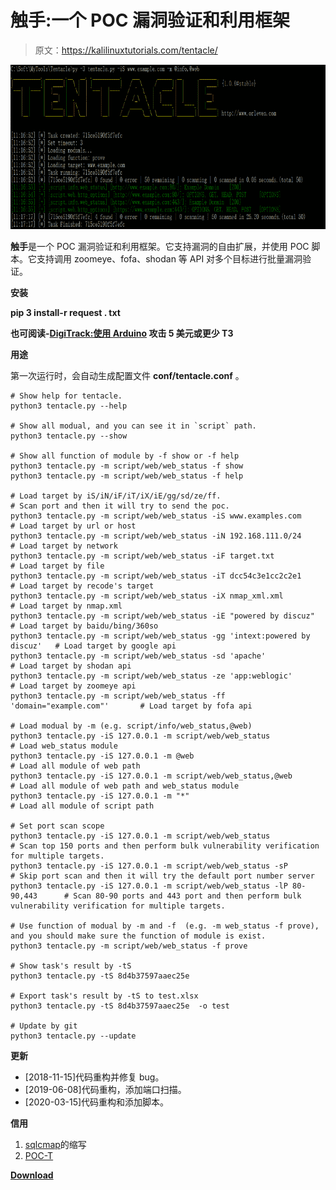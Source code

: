 # 触手:一个 POC 漏洞验证和利用框架

> 原文：<https://kalilinuxtutorials.com/tentacle/>

[![Tentacle : A POC Vulnerability Verification & Exploit Framework](img//045801b0d6fed3c2d170821090bf7556.png "Tentacle : A POC Vulnerability Verification & Exploit Framework")](https://1.bp.blogspot.com/-5vo9DKwu8gw/XpMyOV4jdaI/AAAAAAAAF4o/-z-hZkT5FfMam9s_ZY-do8EKm3zhgddMwCLcBGAsYHQ/s1600/Tentacle%25281%2529.png)

**触手**是一个 POC 漏洞验证和利用框架。它支持漏洞的自由扩展，并使用 POC 脚本。它支持调用 zoomeye、fofa、shodan 等 API 对多个目标进行批量漏洞验证。

**安装**

**pip 3 install-r request . txt**

**也可阅读-[DigiTrack:使用 Arduino](https://kalilinuxtutorials.com/digitrack/) 攻击 5 美元或更少 T3**

**用途**

第一次运行时，会自动生成配置文件 **conf/tentacle.conf** 。

```
# Show help for tentacle.
python3 tentacle.py --help

# Show all modual, and you can see it in `script` path.
python3 tentacle.py --show

# Show all function of module by -f show or -f help
python3 tentacle.py -m script/web/web_status -f show
python3 tentacle.py -m script/web/web_status -f help

# Load target by iS/iN/iF/iT/iX/iE/gg/sd/ze/ff.
# Scan port and then it will try to send the poc.
python3 tentacle.py -m script/web/web_status -iS www.examples.com             # Load target by url or host 
python3 tentacle.py -m script/web/web_status -iN 192.168.111.0/24             # Load target by network
python3 tentacle.py -m script/web/web_status -iF target.txt                   # Load target by file
python3 tentacle.py -m script/web/web_status -iT dcc54c3e1cc2c2e1             # Load target by recode's target
python3 tentacle.py -m script/web/web_status -iX nmap_xml.xml                 # Load target by nmap.xml
python3 tentacle.py -m script/web/web_status -iE "powered by discuz"          # Load target by baidu/bing/360so
python3 tentacle.py -m script/web/web_status -gg 'intext:powered by discuz'   # Load target by google api
python3 tentacle.py -m script/web/web_status -sd 'apache'                     # Load target by shodan api
python3 tentacle.py -m script/web/web_status -ze 'app:weblogic'               # Load target by zoomeye api
python3 tentacle.py -m script/web/web_status -ff 'domain="example.com"'       # Load target by fofa api

# Load modual by -m (e.g. script/info/web_status,@web)
python3 tentacle.py -iS 127.0.0.1 -m script/web/web_status                    # Load web_status module
python3 tentacle.py -iS 127.0.0.1 -m @web                                     # Load all module of web path
python3 tentacle.py -iS 127.0.0.1 -m script/web/web_status,@web               # Load all module of web path and web_status module
python3 tentacle.py -iS 127.0.0.1 -m "*"                                      # Load all module of script path

# Set port scan scope
python3 tentacle.py -iS 127.0.0.1 -m script/web/web_status                    # Scan top 150 ports and then perform bulk vulnerability verification for multiple targets.
python3 tentacle.py -iS 127.0.0.1 -m script/web/web_status -sP                # Skip port scan and then it will try the default port number server
python3 tentacle.py -iS 127.0.0.1 -m script/web/web_status -lP 80-90,443      # Scan 80-90 ports and 443 port and then perform bulk vulnerability verification for multiple targets.

# Use function of modual by -m and -f  (e.g. -m web_status -f prove), and you should make sure the function of module is exist.
python3 tentacle.py -m script/web/web_status -f prove

# Show task's result by -tS 
python3 tentacle.py -tS 8d4b37597aaec25e

# Export task's result by -tS to test.xlsx
python3 tentacle.py -tS 8d4b37597aaec25e  -o test

# Update by git
python3 tentacle.py --update
```

**更新**

*   [2018-11-15]代码重构并修复 bug。
*   [2019-06-08]代码重构，添加端口扫描。
*   [2020-03-15]代码重构和添加脚本。

**信用**

1.  [sqlcmap](https://github.com/sqlmapproject/sqlmap)的缩写
2.  [POC-T](https://github.com/Xyntax/POC-T)

[**Download**](https://github.com/orleven/Tentacle)